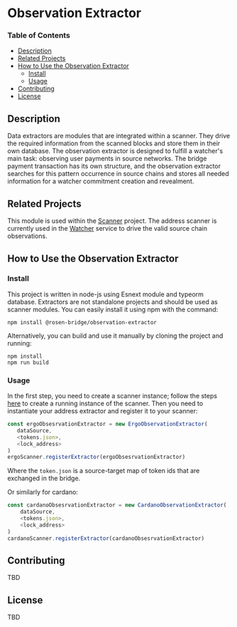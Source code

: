 # Observation Extractor

### Table of Contents

- [Description](#description)
- [Related Projects](#related-projects)
- [How to Use the Observation Extractor](#how-to-use-the-observation-extractor)
  - [Install](#install)
  - [Usage](#usage)
- [Contributing](#contributing)
- [License](#license)

<a name="headers"/>

## Description

Data extractors are modules that are integrated within a scanner. They drive the required information from the scanned blocks and store them in their own database. The observation extractor is designed to fulfill a watcher's main task: observing user payments in source networks. The bridge payment transaction has its own structure, and the observation extractor searches for this pattern occurrence in source chains and stores all needed information for a watcher commitment creation and revealment.

## Related Projects

This module is used within the [Scanner](https://github.com/rosen-bridge/scanner) project. The address scanner is currently used in the [Watcher](https://github.com/rosen-bridge/watcher) service to drive the valid source chain observations.

## How to Use the Observation Extractor

### Install

This project is written in node-js using Esnext module and typeorm database. Extractors are not standalone projects and should be used as scanner modules. You can easily install it using npm with the command:

```shell
npm install @rosen-bridge/observation-extractor
```

Alternatively, you can build and use it manually by cloning the project and running:

```shell
npm install
npm run build
```

### Usage

In the first step, you need to create a scanner instance; follow the steps [here](https://github.com/rosen-bridge/scanner) to create a running instance of the scanner. Then you need to instantiate your address extractor and register it to your scanner:

```javascript
const ergoObsesrvationExtractor = new ErgoObservationExtractor(
   dataSource,
   <tokens.json>,
   <lock_address>
)
ergoScanner.registerExtractor(ergoObsesrvationExtractor)
```

Where the `token.json` is a source-target map of token ids that are exchanged in the bridge.

Or similarly for cardano:

```javascript
const cardanoObsesrvationExtractor = new CardanoObservationExtractor(
    dataSource,
    <tokens.json>,
    <lock_address>
)
cardanoScanner.registerExtractor(cardanoObsesrvationExtractor)
```

## Contributing

TBD

## License

TBD
